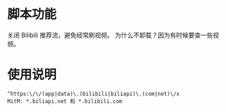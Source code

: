 # 脚本功能
关闭 Bilibili 推荐流，避免经常刷视频。
为什么不卸载？因为有时候要查一些视频。

# 使用说明
```
^https:\/\/(app|data)\.(bilibili|biliapi)\.(com|net)\/x
MitM: *.biliapi.net 和 *.bilibili.com
```